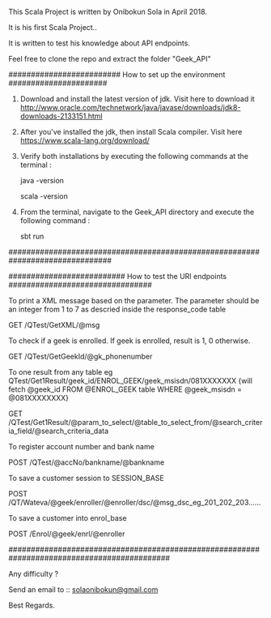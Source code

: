 This Scala Project is written by Onibokun Sola in April 2018.

It is his first Scala Project..

It is written to test his knowledge about API endpoints.

Feel free to clone the repo and extract the folder "Geek_API"

######################### How to set up the environment ######################

1.  Download and install the latest version of jdk. Visit here to download it http://www.oracle.com/technetwork/java/javase/downloads/jdk8-downloads-2133151.html

2.  After you've installed the jdk, then install Scala compiler. Visit here https://www.scala-lang.org/download/

3.  Verify both installations by executing the following commands at the terminal :

    java -version
    
    scala -version
    
4.  From the terminal, navigate to the Geek_API directory and execute the following command :

    sbt run
    
###############################################################################

##########################  How to test the URI endpoints ################################

 To print a XML message based on the parameter. The parameter should be an integer from 1 to 7 as descried inside the response_code table
 
  GET     /QTest/GetXML/@msg


 To check if a geek is enrolled. If geek is enrolled, result is 1, 0 otherwise.
 
  GET     /QTest/GetGeekId/@gk_phonenumber


 To one result from any table eg QTest/Get1Result/geek_id/ENROL_GEEK/geek_msisdn/081XXXXXXX {will fetch @geek_id FROM @ENROL_GEEK table WHERE @geek_msisdn = @081XXXXXXXX}
 
  GET     /QTest/Get1Result/@param_to_select/@table_to_select_from/@search_criteria_field/@search_criteria_data


 To register account number and bank name
 
  POST     /QTest/@accNo/bankname/@bankname


 To save a customer session to SESSION_BASE
 
  POST     /QT/Wateva/@geek/enroller/@enroller/dsc/@msg_dsc_eg_201_202_203......


 To save a customer into enrol_base
 
  POST     /Enrol/@geek/enrl/@enroller

############################################################################################

Any difficulty ?

Send an email to :: solaonibokun@gmail.com

Best Regards.
